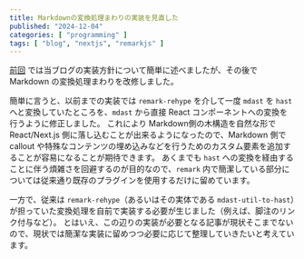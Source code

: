 ```yaml
---
title: Markdownの変換処理まわりの実装を見直した
published: "2024-12-04"
categories: [ "programming" ]
tags: [ "blog", "nextjs", "remarkjs" ]
---
```


[前回](current-blog-implementation) では当ブログの実装方針について簡単に述べましたが、その後で Markdown の変換処理まわりを改修しました。

簡単に言うと、以前までの実装では `remark-rehype` を介して一度 `mdast` を `hast` へと変換していたところを、`mdast` から直接 React コンポーネントへの変換を行うように修正しました。
これにより Markdown側の木構造を自然な形で React/Next.js 側に落し込むことが出来るようになったので、Markdown 側で callout や特殊なコンテンツの埋め込みなどを行うためのカスタム要素を追加することが容易になることが期待できます。
あくまでも `hast` への変換を経由することに伴う煩雑さを回避するのが目的なので、`remark` 内で簡潔している部分については従来通り既存のプラグインを使用するだけに留めています。

一方で、従来は `remark-rehype`（あるいはその実体である `mdast-util-to-hast`）が担っていた変換処理を自前で実装する必要が生じました（例えば、脚注のリンク付与など）。
とはいえ、この辺りの実装が必要となる記事が現状そこまでないので、現状では簡潔な実装に留めつつ必要に応じて整理していきたいと考えています。
